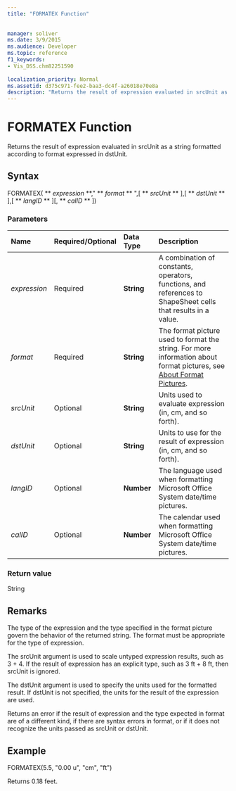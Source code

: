 ```yaml
---
title: "FORMATEX Function"
 
 
manager: soliver
ms.date: 3/9/2015
ms.audience: Developer
ms.topic: reference
f1_keywords:
- Vis_DSS.chm82251590
 
localization_priority: Normal
ms.assetid: d375c971-fee2-baa3-dc4f-a26018e70e8a
description: "Returns the result of expression evaluated in srcUnit as a string formatted according to format expressed in dstUnit."
---
```


# FORMATEX Function

Returns the result of expression evaluated in srcUnit as a string formatted according to format expressed in dstUnit.
  
## Syntax

FORMATEX( ** *expression* **," ** *format* ** ",[ ** *srcUnit* ** ],[ ** *dstUnit* ** ],[ ** *langID* ** ][, ** *calID* ** ]) 
  
### Parameters

|**Name**|**Required/Optional**|**Data Type**|**Description**|
|:-----|:-----|:-----|:-----|
| _expression_ <br/> |Required  <br/> |**String** <br/> |A combination of constants, operators, functions, and references to ShapeSheet cells that results in a value.  <br/> |
| _format_ <br/> |Required  <br/> |**String** <br/> |The format picture used to format the string. For more information about format pictures, see [About Format Pictures](about-format-pictures.md).  <br/> |
| _srcUnit_ <br/> |Optional  <br/> |**String** <br/> | Units used to evaluate expression (in, cm, and so forth).  <br/> |
| _dstUnit_ <br/> |Optional  <br/> |**String** <br/> |Units to use for the result of expression (in, cm, and so forth).  <br/> |
| _langID_ <br/> |Optional  <br/> |**Number** <br/> |The language used when formatting Microsoft Office System date/time pictures.  <br/> |
| _calID_ <br/> |Optional  <br/> |**Number** <br/> |The calendar used when formatting Microsoft Office System date/time pictures.  <br/> |
   
### Return value

String
  
## Remarks

The type of the expression and the type specified in the format picture govern the behavior of the returned string. The format must be appropriate for the type of expression.
  
The srcUnit argument is used to scale untyped expression results, such as 3 + 4. If the result of expression has an explicit type, such as 3 ft + 8 ft, then srcUnit is ignored.
  
The dstUnit argument is used to specify the units used for the formatted result. If dstUnit is not specified, the units for the result of the expression are used.
  
Returns an error if the result of expression and the type expected in format are of a different kind, if there are syntax errors in format, or if it does not recognize the units passed as srcUnit or dstUnit.
  
## Example

FORMATEX(5.5, "0.00 u", "cm", "ft") 
  
Returns 0.18 feet. 
  

